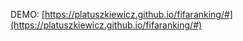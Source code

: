 DEMO: [https://platuszkiewicz.github.io/fifaranking/#](https://platuszkiewicz.github.io/fifaranking/#)
